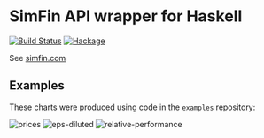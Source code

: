 # SimFin API wrapper for Haskell

[![Build Status](https://img.shields.io/endpoint.svg?url=https%3A%2F%2Factions-badge.atrox.dev%2F414owen%2Fsimfin%2Fbadge&style=flat)](https://actions-badge.atrox.dev/414owen/simfin/goto)
[![Hackage](https://img.shields.io/hackage/v/simfin)](https://hackage.haskell.org/package/simfin)

See [simfin.com](https://simfin.com/)

## Examples

These charts were produced using code in the `examples` repository:  

![prices](https://user-images.githubusercontent.com/1714287/169568674-1bf54e8f-5602-4ee8-8e00-6e88c1a7b17f.svg)
![eps-diluted](https://user-images.githubusercontent.com/1714287/169568597-937a1c85-d1e2-4c3f-8667-64daf54c24c0.svg)
![relative-performance](https://user-images.githubusercontent.com/1714287/169568604-ca15c7be-1053-436c-a106-0ed2d62f9b8c.svg)
